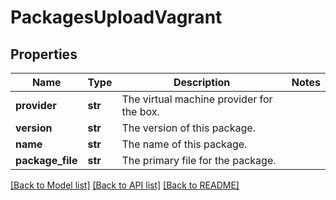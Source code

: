 # PackagesUploadVagrant

## Properties
Name | Type | Description | Notes
------------ | ------------- | ------------- | -------------
**provider** | **str** | The virtual machine provider for the box. | 
**version** | **str** | The version of this package. | 
**name** | **str** | The name of this package. | 
**package_file** | **str** | The primary file for the package. | 

[[Back to Model list]](../README.md#documentation-for-models) [[Back to API list]](../README.md#documentation-for-api-endpoints) [[Back to README]](../README.md)


